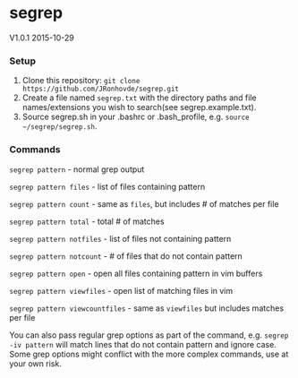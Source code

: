 # segrep
V1.0.1 2015-10-29

### Setup    
1. Clone this repository: `git clone https://github.com/JRonhovde/segrep.git`    
2. Create a file named `segrep.txt` with the directory paths and file names/extensions 
you wish to search(see segrep.example.txt).
3. Source segrep.sh in your .bashrc or .bash_profile, e.g. `source ~/segrep/segrep.sh`.    

### Commands    
`segrep pattern` - normal grep output    

`segrep pattern files` - list of files containing pattern     

`segrep pattern count` - same as `files`, but includes # of matches per file     

`segrep pattern total` - total # of matches     

`segrep pattern notfiles` - list of files not containing pattern     

`segrep pattern notcount` - # of files that do not contain pattern     

`segrep pattern open` - open all files containing pattern in vim buffers     

`segrep pattern viewfiles` - open list of matching files in vim    

`segrep pattern viewcountfiles` - same as `viewfiles` but includes matches per file    

You can also pass regular grep options as part of the command, e.g. `segrep -iv pattern` will match lines that do not contain pattern and ignore case. Some grep options might conflict with the more complex commands, use at your own risk.
